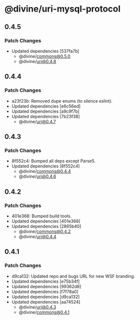 # @divine/uri-mysql-protocol

## 0.4.5

### Patch Changes

- Updated dependencies [537fa7b]
  - @divine/commons@0.5.0
  - @divine/uri@0.4.8

## 0.4.4

### Patch Changes

- a23f23b: Removed dupe enums (to silence eslint).
- Updated dependencies [e6c56ed]
- Updated dependencies [a9c9f7b]
- Updated dependencies [7b23f38]
  - @divine/uri@0.4.7

## 0.4.3

### Patch Changes

- 8f552c4: Bumped all deps except Parse5.
- Updated dependencies [8f552c4]
  - @divine/commons@0.4.4
  - @divine/uri@0.4.6

## 0.4.2

### Patch Changes

- 401e368: Bumped build tools.
- Updated dependencies [401e368]
- Updated dependencies [2865b40]
  - @divine/commons@0.4.2
  - @divine/uri@0.4.4

## 0.4.1

### Patch Changes

- d9ca132: Updated repo and bugs URL for new WSF branding.
- Updated dependencies [e75b34f]
- Updated dependencies [99362d8]
- Updated dependencies [f7f78a0]
- Updated dependencies [d9ca132]
- Updated dependencies [aa74524]
  - @divine/uri@0.4.3
  - @divine/commons@0.4.1
